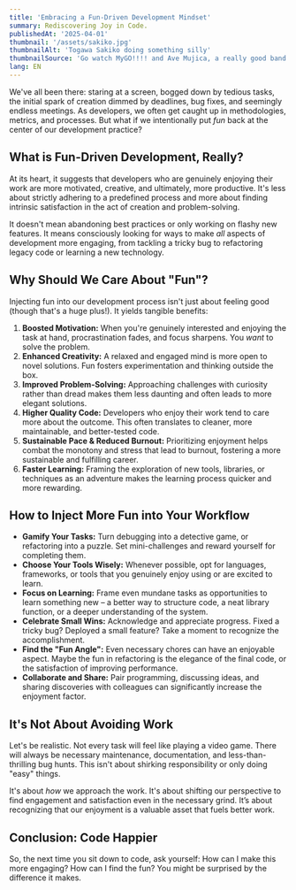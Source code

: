 ```yaml
---
title: 'Embracing a Fun-Driven Development Mindset'
summary: Rediscovering Joy in Code.
publishedAt: '2025-04-01'
thumbnail: '/assets/sakiko.jpg'
thumbnailAlt: 'Togawa Sakiko doing something silly'
thumbnailSource: 'Go watch MyGO!!!! and Ave Mujica, a really good band anime that leaves a gaping hole in my heart'
lang: EN
---
```


We've all been there: staring at a screen, bogged down by tedious tasks, the initial spark of creation dimmed by deadlines, bug fixes, and seemingly endless meetings. As developers, we often get caught up in methodologies, metrics, and processes. But what if we intentionally put _fun_ back at the center of our development practice?

## What is Fun-Driven Development, Really?

At its heart, it suggests that developers who are genuinely enjoying their work are more motivated, creative, and ultimately, more productive. It's less about strictly adhering to a predefined process and more about finding intrinsic satisfaction in the act of creation and problem-solving.

It doesn't mean abandoning best practices or only working on flashy new features. It means consciously looking for ways to make _all_ aspects of development more engaging, from tackling a tricky bug to refactoring legacy code or learning a new technology.

## Why Should We Care About "Fun"?

Injecting fun into our development process isn't just about feeling good (though that's a huge plus!). It yields tangible benefits:

1. **Boosted Motivation:** When you're genuinely interested and enjoying the task at hand, procrastination fades, and focus sharpens. You _want_ to solve the problem.
2. **Enhanced Creativity:** A relaxed and engaged mind is more open to novel solutions. Fun fosters experimentation and thinking outside the box.
3. **Improved Problem-Solving:** Approaching challenges with curiosity rather than dread makes them less daunting and often leads to more elegant solutions.
4. **Higher Quality Code:** Developers who enjoy their work tend to care more about the outcome. This often translates to cleaner, more maintainable, and better-tested code.
5. **Sustainable Pace & Reduced Burnout:** Prioritizing enjoyment helps combat the monotony and stress that lead to burnout, fostering a more sustainable and fulfilling career.
6. **Faster Learning:** Framing the exploration of new tools, libraries, or techniques as an adventure makes the learning process quicker and more rewarding.

## How to Inject More Fun into Your Workflow

- **Gamify Your Tasks:** Turn debugging into a detective game, or refactoring into a puzzle. Set mini-challenges and reward yourself for completing them.
- **Choose Your Tools Wisely:** Whenever possible, opt for languages, frameworks, or tools that you genuinely enjoy using or are excited to learn.
- **Focus on Learning:** Frame even mundane tasks as opportunities to learn something new – a better way to structure code, a neat library function, or a deeper understanding of the system.
- **Celebrate Small Wins:** Acknowledge and appreciate progress. Fixed a tricky bug? Deployed a small feature? Take a moment to recognize the accomplishment.
- **Find the "Fun Angle":** Even necessary chores can have an enjoyable aspect. Maybe the fun in refactoring is the elegance of the final code, or the satisfaction of improving performance.
- **Collaborate and Share:** Pair programming, discussing ideas, and sharing discoveries with colleagues can significantly increase the enjoyment factor.

## It's Not About Avoiding Work

Let's be realistic. Not every task will feel like playing a video game. There will always be necessary maintenance, documentation, and less-than-thrilling bug hunts. This isn't about shirking responsibility or only doing "easy" things.

It's about _how_ we approach the work. It's about shifting our perspective to find engagement and satisfaction even in the necessary grind. It’s about recognizing that our enjoyment is a valuable asset that fuels better work.

## Conclusion: Code Happier

So, the next time you sit down to code, ask yourself: How can I make this more engaging? How can I find the fun? You might be surprised by the difference it makes.
